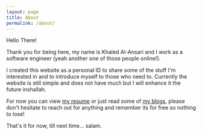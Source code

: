 ```yaml
---
layout: page
title: About
permalink: /about/
---
```


Hello There!

Thank you for being here, my name is Khaled Al-Ansari and I work as a software engineer (yeah another one of those people online!).

I created this website as a personal ID to share some of the stuff I'm interested in and to introduce myself to those who need to. Currently the website is still simple and does not have much but I will enhance it the future inshallah.

For now you can view [my resume](http://khaledelansari.com/online-cv/) or just read some of [my blogs](https://khaledelansari.blogspot.com/), please don't hesitate to reach out for anything and remember its for free so nothing to lose!

That's it for now, till next time... salam.